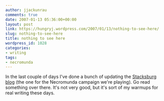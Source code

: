 ```yaml
---
author: jjackunrau
comments: true
date: 2007-01-13 05:36:00+00:00
layout: post
link: https://hungryj.wordpress.com/2007/01/13/nothing-to-see-here/
slug: nothing-to-see-here
title: nothing to see here
wordpress_id: 1028
categories:
- writing
tags:
- necromunda
---
```


In the last couple of days I've done a bunch of updating the [Stacksburg blog](http://stacksburg.blogspot.com) (the one for the Necromunda campaign we're playing).  Go read something over there.  It's not very good, but it's sort of my warmups for real writing these days.
